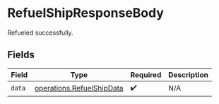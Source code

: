 # RefuelShipResponseBody

Refueled successfully.


## Fields

| Field                                                                  | Type                                                                   | Required                                                               | Description                                                            |
| ---------------------------------------------------------------------- | ---------------------------------------------------------------------- | ---------------------------------------------------------------------- | ---------------------------------------------------------------------- |
| `data`                                                                 | [operations.RefuelShipData](../../models/operations/refuelshipdata.md) | :heavy_check_mark:                                                     | N/A                                                                    |